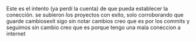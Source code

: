 Este es el intento (ya perdí la cuenta) de que pueda establecer la conección.
se subieron los proyectos con exito, solo corroborando que guarde cambiosexit
sigo sin notar cambios creo que es por los commits
y seguimos sin cambio
creo que es porque tengo una mala coneccion a internet

